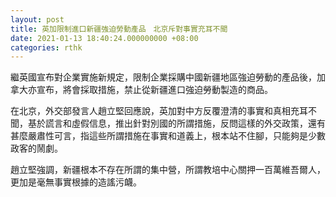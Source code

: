 ```yaml
---
layout: post
title: 英加限制進口新疆強迫勞動產品　北京斥對事實充耳不聞
date: 2021-01-13 18:40:24.000000000 +08:00
categories: rthk
---
```


繼英國宣布對企業實施新規定，限制企業採購中國新疆地區強迫勞動的產品後，加拿大亦宣布，將會採取措施，禁止從新疆進口強迫勞動製造的商品。

在北京，外交部發言人趙立堅回應說，英加對中方反覆澄清的事實和真相充耳不聞，基於謊言和虛假信息，推出針對別國的所謂措施，反問這樣的外交政策，還有甚麼嚴肅性可言，指這些所謂措施在事實和道義上，根本站不住腳，只能夠是少數政客的鬧劇。

趙立堅強調，新疆根本不存在所謂的集中營，所謂教培中心關押一百萬維吾爾人，更加是毫無事實根據的造謠污衊。
